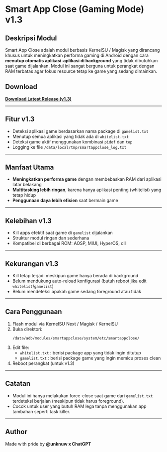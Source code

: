 # Smart App Close (Gaming Mode) v1.3

## Deskripsi Modul
Smart App Close adalah modul berbasis KernelSU / Magisk yang dirancang khusus untuk meningkatkan performa gaming di Android dengan cara **menutup otomatis aplikasi-aplikasi di background** yang tidak dibutuhkan saat game dijalankan. Modul ini sangat berguna untuk perangkat dengan RAM terbatas agar fokus resource tetap ke game yang sedang dimainkan.

## Download
**[Download Latest Release (v1.3)](https://github.com/USERNAME/SmartAppClose/releases/latest)**

---

## Fitur v1.3
- Deteksi aplikasi game berdasarkan nama package di `gamelist.txt`
- Menutup semua aplikasi yang tidak ada di `whitelist.txt`
- Deteksi game aktif menggunakan kombinasi `pidof` dan `top`
- Logging ke file `/data/local/tmp/smartappclose_log.txt`

---

## Manfaat Utama
- **Meningkatkan performa game** dengan membebaskan RAM dari aplikasi latar belakang
- **Multitasking lebih ringan**, karena hanya aplikasi penting (whitelist) yang tetap hidup
- **Penggunaan daya lebih efisien** saat bermain game

---

## Kelebihan v1.3
- Kill apps efektif saat game di `gamelist` dijalankan
- Struktur modul ringan dan sederhana
- Kompatibel di berbagai ROM: AOSP, MIUI, HyperOS, dll

---

## Kekurangan v1.3
- Kill tetap terjadi meskipun game hanya berada di background
- Belum mendukung auto-reload konfigurasi (butuh reboot jika edit `whitelist`/`gamelist`)
- Belum mendeteksi apakah game sedang foreground atau tidak

---

## Cara Penggunaan
1. Flash modul via KernelSU Next / Magisk / KernelSU
2. Buka direktori:
   ```
   /data/adb/modules/smartappclose/system/etc/smartappclose/
   ```
3. Edit file:
   - `whitelist.txt` : berisi package app yang tidak ingin ditutup
   - `gamelist.txt` : berisi package game yang ingin memicu proses clean
4. Reboot perangkat (untuk v1.3)

---

## Catatan
- Modul ini hanya melakukan force-close saat game dari `gamelist.txt` terdeteksi berjalan (meskipun tidak harus foreground).
- Cocok untuk user yang butuh RAM lega tanpa menggunakan app tambahan seperti task killer.

---

## Author
Made with pride by **@unknuw x ChatGPT**
